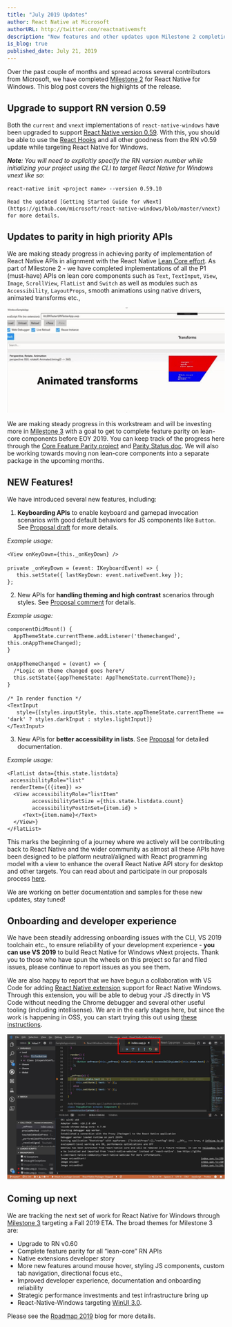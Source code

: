 ```yaml
---
title: "July 2019 Updates"
author: React Native at Microsoft
authorURL: http://twitter.com/reactnativemsft
description: "New features and other updates upon Milestone 2 completion"
is_blog: true
published_date: July 21, 2019
---
```


Over the past couple of months and spread across several contributors from Microsoft, we have completed [Milestone 2](https://github.com/microsoft/react-native-windows/milestone/16) for React Native for Windows. This blog post covers the highlights of the release.

<!--truncate-->

## Upgrade to support RN version 0.59

Both the `current` and `vnext` implementations of `react-native-windows` have been upgraded to support [React Native version 0.59](https://facebook.github.io/react-native/blog/2019/03/12/releasing-react-native-059). With this, you should be able to use the [React Hooks](https://reactjs.org/docs/hooks-intro.html) and all other goodness from the RN v0.59 update while targeting React Native for Windows.

_**Note**: You will need to explicitly specify the RN version number while initializing your project using the CLI to target React Native for Windows vnext like so_:

```
react-native init <project name> --version 0.59.10
```

	Read the updated [Getting Started Guide for vNext](https://github.com/microsoft/react-native-windows/blob/master/vnext) for more details.

## Updates to parity in high priority APIs

We are making steady progress in achieving parity of implementation of React Native APIs in alignment with the React Native [Lean Core effort](https://github.com/facebook/react-native/issues/23313). As part of Milestone 2 - we have completed implementations of all the P1 (must-have) APIs on lean core components such as `Text`, `TextInput`, `View`, `Image`, `ScrollView`, `FlatList` and `Switch` as well as modules such as `Accessibility`, `LayoutProps`, smooth animations using native drivers, animated transforms etc.,

![Animated Transforms](assets/transforms.gif)

We are making steady progress in this workstream and will be investing more in [Milestone 3](https://github.com/microsoft/react-native-windows/milestone/17) with a goal to get to complete feature parity on lean-core components before EOY 2019. You can keep track of the progress here through the [Core Feature Parity project](https://github.com/microsoft/react-native-windows/projects/7) and [Parity Status doc](https://github.com/microsoft/react-native-windows/blob/master/vnext/docs/ParityStatus.md). We will also be working towards moving non lean-core components into a separate package in the upcoming months.

## NEW Features!

We have introduced several new features, including:

1.  **Keyboarding APIs** to enable keyboard and gamepad invocation scenarios with good default behaviors for JS components like `Button`. See [Proposal draft](https://github.com/ReactWindows/discussions-and-proposals/blob/harinikmsft-keyboardapis/proposals/0000-keyboard-apis.md) for more details.

_Example usage:_

```
<View onKeyDown={this._onKeyDown} />

private _onKeyDown = (event: IKeyboardEvent) => {
   this.setState({ lastKeyDown: event.nativeEvent.key });
};

```

2.  New APIs for **handling theming and high contrast** scenarios through styles. See [Proposal comment](https://github.com/react-native-community/discussions-and-proposals/issues/126#issuecomment-500561803) for details.

_Example usage:_

```
componentDidMount() {
  AppThemeState.currentTheme.addListener('themechanged', this.onAppThemeChanged);
}

onAppThemeChanged = (event) => {
  /*Logic on theme changed goes here*/
  this.setState({appThemeState: AppThemeState.currentTheme});
}

/* In render function */
<TextInput
   style={[styles.inputStyle, this.state.appThemeState.currentTheme == 'dark' ? styles.darkInput : styles.lightInput]}
</TextInput>
```

3.  New APIs for **better accessibility in lists**. See [Proposal](https://github.com/react-native-community/discussions-and-proposals/pull/146) for detailed documentation.

_Example usage:_

```
<FlatList data={this.state.listdata}
 accessibilityRole="list"
 renderItem={({item}) =>
  <View accessibilityRole="listItem"
        accessibilitySetSize ={this.state.listdata.count}
        accessibilityPostInSet={item.id} >
     <Text>{item.name}</Text>
  </View>}
</FlatList>
```

This marks the beginning of a journey where we actively will be contributing back to React Native and the wider community as almost all these APIs have been designed to be platform neutral/aligned with React programming model with a view to enhance the overall React Native API story for desktop and other targets. You can read about and participate in our proposals process [here](https://github.com/microsoft/react-native-windows/tree/master/vnext/proposals).

We are working on better documentation and samples for these new updates, stay tuned!

## Onboarding and developer experience

We have been steadily addressing onboarding issues with the CLI, VS 2019 toolchain etc., to ensure reliability of your development experience - **you can use VS 2019** to build React Native for Windows vNext projects. Thank you to those who have spun the wheels on this project so far and filed issues, please continue to report issues as you see them.

We are also happy to report that we have begun a collaboration with VS Code for adding [React Native extension](https://marketplace.visualstudio.com/items?itemName=msjsdiag.vscode-react-native) support for React Native Windows. Through this extension, you will be able to debug your JS directly in VS Code without needing the Chrome debugger and several other useful tooling (including intellisense). We are in the early stages here, but since the work is happening in OSS, you can start trying this out using [these instructions](https://github.com/microsoft/react-native-windows/wiki/VS-Code-Debugging).

![VSCode JS Debugging](assets/vscode.png)

## Coming up next

We are tracking the next set of work for React Native for Windows through [Milestone 3](https://github.com/microsoft/react-native-windows/milestone/17) targeting a Fall 2019 ETA. The broad themes for Milestone 3 are:

- Upgrade to RN v0.60
- Complete feature parity for all “lean-core” RN APIs
- Native extensions developer story
- More new features around mouse hover, styling JS components, custom tab navigation, directional focus etc.,
- Improved developer experience, documentation and onboarding reliability
- Strategic performance investments and test infrastructure bring up
- React-Native-Windows targeting [WinUI 3.0](https://github.com/microsoft/microsoft-ui-xaml/blob/master/docs/roadmap.md#winui-3-q4-2019---2020).

Please see the [Roadmap 2019](Roadmap2019.md) blog for more details.
